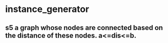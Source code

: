 # instance_generator
## s5 a graph whose nodes are connected based on the distance of these nodes. a<=dis<=b.
